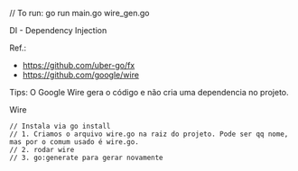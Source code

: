 // To run:
go run main.go wire_gen.go 


DI - Dependency Injection

Ref.: 

- https://github.com/uber-go/fx
- https://github.com/google/wire

Tips: O Google Wire gera o código e não cria uma dependencia no projeto. 

Wire

    // Instala via go install
    // 1. Criamos o arquivo wire.go na raiz do projeto. Pode ser qq nome, mas por o comum usado é wire.go. 
    // 2. rodar wire
    // 3. go:generate para gerar novamente


